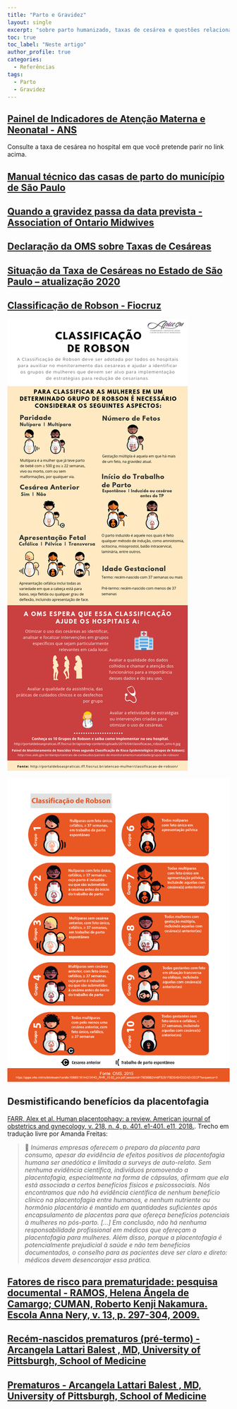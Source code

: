 ```yaml
---
title: "Parto e Gravidez"
layout: single
excerpt: "sobre parto humanizado, taxas de cesárea e questões relacionadas à gestação"
toc: true
toc_label: "Neste artigo"
author_profile: true
categories:
  - Referências
tags:
  - Parto
  - Gravidez
---
```

## [Painel de Indicadores de Atenção Materna e Neonatal - ANS](https://app.powerbi.com/view?r=eyJrIjoiYzBjZGI5YmMtOTExNy00MjVhLTk2NmMtN2NiOTYyNWVhYWE1IiwidCI6IjlkYmE0ODBjLTRmYTctNDJmNC1iYmEzLTBmYjEzNzVmYmU1ZiJ9)
Consulte a taxa de cesárea no hospital em que você pretende parir no link acima.

## [Manual técnico das casas de parto do município de São Paulo](https://www.prefeitura.sp.gov.br/cidade/secretarias/upload/saude/manual_tecnico_das_casas_de_parto_23_4_2019.pdf)

## [Quando a gravidez passa da data prevista - Association of Ontario Midwives](https://www.ontariomidwives.ca/sites/default/files/2020-06/Postdates-pregnancy-Portuguese.pdf)

## [Declaração da OMS sobre Taxas de Cesáreas](https://iris.who.int/bitstream/handle/10665/161442/WHO_RHR_15.02_por.pdf;jsessionid=45A71694A69451B06EACEF5394592CD6?sequence=3)

## [Situação da Taxa de Cesáreas no Estado de São Paulo – atualização 2020](https://portal.saude.sp.gov.br/resources/ses/perfil/gestor/homepage/gais-informa/gais_104_v3.pdf)

## [Classificação de Robson - Fiocruz](https://www.arca.fiocruz.br/bitstream/handle/icict/29751/CLASSIFICA%C7%C3O%20DE%20ROBSON.pdf;jsessionid=38218267F66E27BA8C20C7AB7E1575A1?sequence=2)

![classificacao-robson-infografico](https://raw.githubusercontent.com/freitasamanda/enciclopediamaterna/main/images/classificacao-robson-infografico.png)

![classificacao-robson](https://raw.githubusercontent.com/freitasamanda/enciclopediamaterna/main/images/classificacao-robson.jpg)

## Desmistificando benefícios da placentofagia
[FARR, Alex et al. Human placentophagy: a review. American journal of obstetrics and gynecology, v. 218, n. 4, p. 401. e1-401. e11, 2018.](https://doi.org/10.1016/j.ajog.2017.08.016). Trecho em tradução livre por Amanda Freitas:
> 💬 *Inúmeras empresas oferecem o preparo da placenta para consumo, apesar da evidência de efeitos positivos de placentofagia humana ser anedótica e limitada a surveys de auto-relato. Sem nenhuma evidência científica, indivíduos promovendo a placentofagia, especialmente na forma de cápsulas, afirmam que ela está associada a certos benefícios físicos e psicossociais. Nós encontramos que não há evidência científica de nenhum benefício clínico na placentofagia entre humanos, e nenhum nutriente ou hormônio placentário é mantido em quantidades suficientes após encapsulamento de placentas para que ofereça benefícios potenciais à mulheres no pós-parto. [...] Em conclusão, não há nenhuma responsabilidade profissional em médicos que ofereçam a placentofagia para mulheres. Além disso, porque a placentofagia é potencialmente prejudicial à saúde e não tem benefícios documentados, o conselho para as pacientes deve ser claro e direto: médicos devem desencorajar essa prática.*

## [Fatores de risco para prematuridade: pesquisa documental - RAMOS, Helena Ângela de Camargo; CUMAN, Roberto Kenji Nakamura.  Escola Anna Nery, v. 13, p. 297-304, 2009.](https://www.scielo.br/j/ean/a/rYLmLFg393yYQmYLztrZ9PL/?lang=pt)

## [Recém-nascidos prematuros (pré-termo) - Arcangela Lattari Balest , MD, University of Pittsburgh, School of Medicine](https://www.msdmanuals.com/pt-br/casa/problemas-de-saúde-infantil/problemas-gerais-em-recém-nascidos/recém-nascido-prematuro)

## [Prematuros - Arcangela Lattari Balest , MD, University of Pittsburgh, School of Medicine](https://www.msdmanuals.com/pt-br/profissional/pediatria/problemas-perinatais/prematuros)
